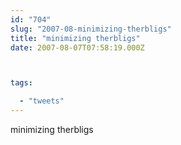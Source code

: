 ```yaml
---
id: "704"
slug: "2007-08-minimizing-therbligs"
title: "minimizing therbligs"
date: 2007-08-07T07:58:19.000Z



tags:

  - "tweets"
---
```

<div class="sqs-html-content">
  <p>minimizing therbligs</p>
</div>
